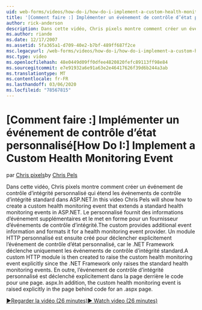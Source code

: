 ```yaml
---
uid: web-forms/videos/how-do-i/how-do-i-implement-a-custom-health-monitoring-event
title: '[Comment faire :] Implémenter un événement de contrôle d’état personnalisé | Microsoft Docs'
author: rick-anderson
description: Dans cette vidéo, Chris pixels montre comment créer un événement de contrôle d’intégrité personnalisé qui étend les événements de contrôle d’intégrité standard dans ASP.NET. Le Pro personnalisé...
ms.author: riande
ms.date: 12/17/2007
ms.assetid: 5fa365a1-d709-40e2-b7bf-489ff687f2ce
msc.legacyurl: /web-forms/videos/how-do-i/how-do-i-implement-a-custom-health-monitoring-event
msc.type: video
ms.openlocfilehash: 48e0449d09ff0dfee4820820fefc89113ff98e84
ms.sourcegitcommit: e7e91932a6e91a63e2e46417626f39d6b244a3ab
ms.translationtype: MT
ms.contentlocale: fr-FR
ms.lasthandoff: 03/06/2020
ms.locfileid: "78567815"
---
```

# <a name="how-do-i-implement-a-custom-health-monitoring-event"></a><span data-ttu-id="3503f-104">[Comment faire :] Implémenter un événement de contrôle d’état personnalisé</span><span class="sxs-lookup"><span data-stu-id="3503f-104">[How Do I:] Implement a Custom Health Monitoring Event</span></span>

<span data-ttu-id="3503f-105">par [Chris pixels](https://twitter.com/chrispels)</span><span class="sxs-lookup"><span data-stu-id="3503f-105">by [Chris Pels](https://twitter.com/chrispels)</span></span>

<span data-ttu-id="3503f-106">Dans cette vidéo, Chris pixels montre comment créer un événement de contrôle d’intégrité personnalisé qui étend les événements de contrôle d’intégrité standard dans ASP.NET.</span><span class="sxs-lookup"><span data-stu-id="3503f-106">In this video Chris Pels will show how to create a custom health monitoring event that extends a standard health monitoring events in ASP.NET.</span></span> <span data-ttu-id="3503f-107">Le personnalisé fournit des informations d’événement supplémentaires et le met en forme pour un fournisseur d’événements de contrôle d’intégrité.</span><span class="sxs-lookup"><span data-stu-id="3503f-107">The custom provides additional event information and formats it for a health monitoring event provider.</span></span> <span data-ttu-id="3503f-108">Un module HTTP personnalisé est ensuite créé pour déclencher explicitement l’événement de contrôle d’état personnalisé, car le .NET Framework déclenche uniquement les événements de contrôle d’intégrité standard.</span><span class="sxs-lookup"><span data-stu-id="3503f-108">A custom HTTP module is then created to raise the custom health monitoring event explicitly since the .NET Framework only raises the standard health monitoring events.</span></span> <span data-ttu-id="3503f-109">En outre, l’événement de contrôle d’intégrité personnalisé est déclenché explicitement dans la page derrière le code pour une page. aspx.</span><span class="sxs-lookup"><span data-stu-id="3503f-109">In addition, the custom health monitoring event is raised explicitly in the page behind code for an .aspx page.</span></span>

[<span data-ttu-id="3503f-110">&#9654;Regarder la vidéo (26 minutes)</span><span class="sxs-lookup"><span data-stu-id="3503f-110">&#9654; Watch video (26 minutes)</span></span>](https://channel9.msdn.com/Blogs/ASP-NET-Site-Videos/how-do-i-implement-a-custom-health-monitoring-event)

